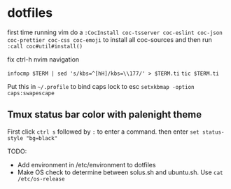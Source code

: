 # dotfiles

first time running vim do a `:CocInstall coc-tsserver coc-eslint coc-json coc-prettier coc-css coc-emoji` to install all coc-sources
and then run `:call coc#util#install()`


fix ctrl-h nvim navigation

`infocmp $TERM | sed 's/kbs=^[hH]/kbs=\\177/' > $TERM.ti`
`tic $TERM.ti`

Put this in `~/.profile` to bind caps lock to esc `setxkbmap -option caps:swapescape`

## Tmux status bar color with palenight theme
First click `ctrl s` followed by `:` to enter a command. then enter `set status-style "bg=black"`

TODO:
- Add environment in /etc/environment to dotfiles
- Make OS check to determine between solus.sh and ubuntu.sh. Use `cat /etc/os-release`

